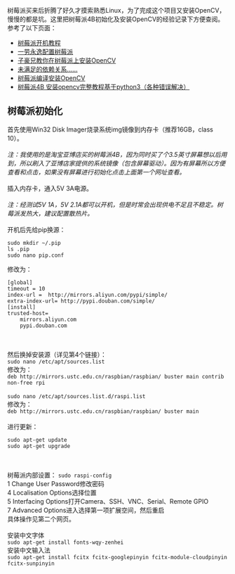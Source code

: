 树莓派买来后折腾了好久才摸索熟悉Linux，为了完成这个项目又安装OpenCV，慢慢的都是坑。这里把树莓派4B初始化及安装OpenCV的经验记录下方便查阅。<br/>
参考了以下页面：<br/>
- [树莓派开机教程](https://github.com/TommyZihao/Zihao-Blog/blob/master/01%E6%A0%91%E8%8E%93%E6%B4%BE%E5%BC%80%E6%9C%BA%E6%95%99%E7%A8%8B.md)
- [一劳永逸配置树莓派](https://github.com/TommyZihao/Zihao-Blog/blob/master/02%E4%B8%80%E5%8A%B3%E6%B0%B8%E9%80%B8%E9%85%8D%E7%BD%AE%E6%A0%91%E8%8E%93%E6%B4%BE.md)
- [子豪兄教你在树莓派上安装OpenCV](https://www.jianshu.com/p/56929416b4a1)
- [未满足的依赖关系……](https://www.jianshu.com/p/946964725967)
- [树莓派编译安装OpenCV](https://www.jianshu.com/p/fcc319d1ddd4)
- [树莓派4B 安装opencv完整教程基于python3（各种错误解决）](https://blog.csdn.net/qq_43762614/article/details/102760414)
## 树莓派初始化
首先使用Win32 Disk Imager烧录系统img镜像到内存卡（推荐16GB，class 10）。<br/><br/>
*注：我使用的是淘宝亚博店买的树莓派4B，因为同时买了个3.5英寸屏幕想以后用到，所以刷入了亚博店家提供的系统镜像（包含屏幕驱动）。因为有屏幕所以方便查看和点击，如果没有屏幕进行初始化点击上面第一个网址查看。*<br/><br/>
插入内存卡，通入5V 3A电源。<br/><br/>
*注：经测试5V 1A，5V 2.1A都可以开机，但是时常会出现供电不足且不稳定。树莓派发热大，建议配置散热片。<br/><br/>*
开机后先给pip换源：<br/>
```
sudo mkdir ~/.pip
ls .pip
sudo nano pip.conf
```
修改为：
```
[global]
timeout = 10
index-url =  http://mirrors.aliyun.com/pypi/simple/
extra-index-url= http://pypi.douban.com/simple/
[install]
trusted-host=
    mirrors.aliyun.com
    pypi.douban.com
```
<br/><br/>
然后换掉安装源（详见第4个链接）：<br/>
`sudo nano /etc/apt/sources.list`
<br/>
修改为：<br/>
`deb http://mirrors.ustc.edu.cn/raspbian/raspbian/ buster main contrib non-free rpi`
<br/>
<br/>
`sudo nano /etc/apt/sources.list.d/raspi.list`
<br/>
修改为：<br/>
`deb http://mirrors.ustc.edu.cn/raspbian/raspbian/ buster main`
<br/>
<br/>
进行更新：
```
sudo apt-get update
sudo apt-get upgrade
```
<br/><br/>
树莓派内部设置：
`sudo raspi-config`<br/>
1 Change User Password修改密码<br/>
4 Localisation Options选择位置<br/>
5 Interfacing Options打开Camera、SSH、VNC、Serial、Remote GPIO<br/>
7 Advanced Options进入选择第一项扩展空间，然后重启<br/>
具体操作见第二个网页。<br/><br/>
安装中文字体<br/>
`sudo apt-get install fonts-wqy-zenhei`<br/>
安装中文输入法<br/>
`sudo apt-get install fcitx fcitx-googlepinyin fcitx-module-cloudpinyin fcitx-sunpinyin`<br/>
